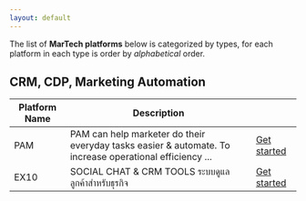 ```yaml
---
layout: default
---
```


The list of **MarTech platforms** below is categorized by types, for each platform in each type is order by _alphabetical_ order.



## CRM, CDP, Marketing Automation

|Platform Name|Description||
|---|---|---|
|PAM|PAM can help marketer do their everyday tasks easier & automate. To increase operational efficiency ...|[Get started](./pam.html)|
|EX10|SOCIAL CHAT & CRM TOOLS ระบบดูแลลูกค้าสำหรับธุรกิจ |[Get started](./ex10.html)|